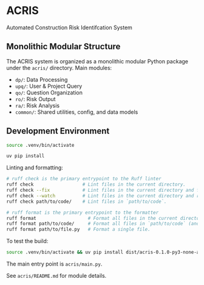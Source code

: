# ACRIS

Automated Construction Risk Identifcation System

## Monolithic Modular Structure

The ACRIS system is organized as a monolithic modular Python package under the `acris/` directory. Main modules:

- `dp/`: Data Processing
- `upq/`: User & Project Query
- `qo/`: Question Organization
- `ro/`: Risk Output
- `ra/`: Risk Analysis
- `common/`: Shared utilities, config, and data models

## Development Environment

```bash
source .venv/bin/activate

uv pip install
```

Linting and formatting:

```bash
# ruff check is the primary entrypoint to the Ruff linter
ruff check                  # Lint files in the current directory.
ruff check --fix            # Lint files in the current directory and fix any fixable errors.
ruff check --watch          # Lint files in the current directory and re-lint on change.
ruff check path/to/code/    # Lint files in `path/to/code`.

# ruff format is the primary entrypoint to the formatter
ruff format                   # Format all files in the current directory.
ruff format path/to/code/     # Format all files in `path/to/code` (and any subdirectories).
ruff format path/to/file.py   # Format a single file.

```

To test the build:

```bash
source .venv/bin/activate && uv pip install dist/acris-0.1.0-py3-none-any.whl && python -c 'import acris; import acris.main'
```

The main entry point is `acris/main.py`.

See `acris/README.md` for module details.
